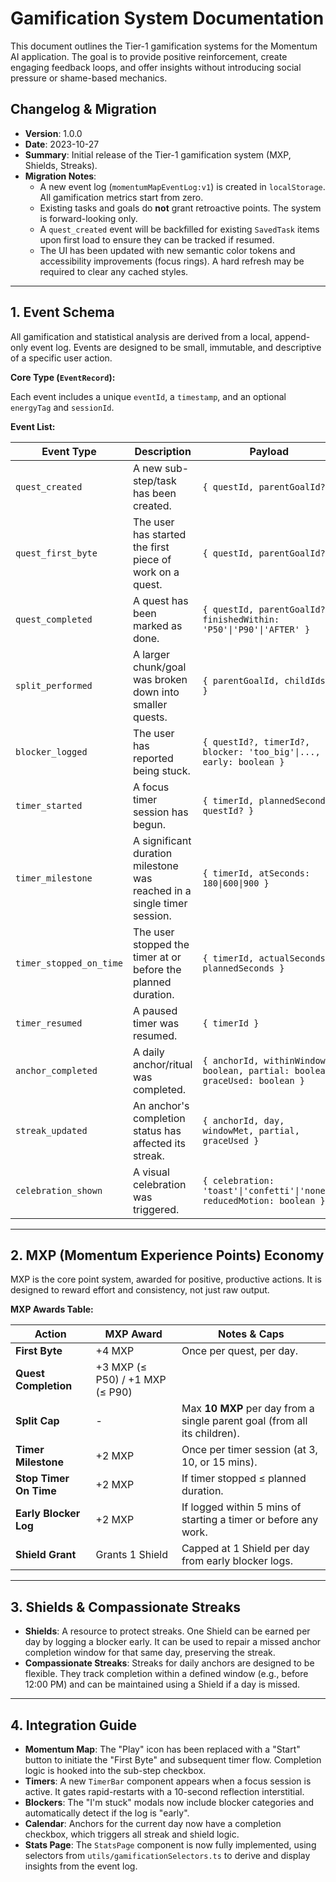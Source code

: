 # Gamification System Documentation

This document outlines the Tier-1 gamification systems for the Momentum AI application. The goal is to provide positive reinforcement, create engaging feedback loops, and offer insights without introducing social pressure or shame-based mechanics.

## Changelog & Migration

-   **Version**: 1.0.0
-   **Date**: 2023-10-27
-   **Summary**: Initial release of the Tier-1 gamification system (MXP, Shields, Streaks).
-   **Migration Notes**:
    -   A new event log (`momentumMapEventLog:v1`) is created in `localStorage`. All gamification metrics start from zero.
    -   Existing tasks and goals do **not** grant retroactive points. The system is forward-looking only.
    -   A `quest_created` event will be backfilled for existing `SavedTask` items upon first load to ensure they can be tracked if resumed.
    -   The UI has been updated with new semantic color tokens and accessibility improvements (focus rings). A hard refresh may be required to clear any cached styles.

---

## 1. Event Schema

All gamification and statistical analysis are derived from a local, append-only event log. Events are designed to be small, immutable, and descriptive of a specific user action.

**Core Type (`EventRecord`):**

Each event includes a unique `eventId`, a `timestamp`, and an optional `energyTag` and `sessionId`.

**Event List:**

| Event Type                | Description                                                                                             | Payload                                                                                                  |
| ------------------------- | ------------------------------------------------------------------------------------------------------- | -------------------------------------------------------------------------------------------------------- |
| `quest_created`           | A new sub-step/task has been created.                                                                   | `{ questId, parentGoalId? }`                                                                             |
| `quest_first_byte`        | The user has started the first piece of work on a quest.                                                | `{ questId, parentGoalId? }`                                                                             |
| `quest_completed`         | A quest has been marked as done.                                                                        | `{ questId, parentGoalId?, finishedWithin: 'P50'\|'P90'\|'AFTER' }`                                       |
| `split_performed`         | A larger chunk/goal was broken down into smaller quests.                                                | `{ parentGoalId, childIds[] }`                                                                           |
| `blocker_logged`          | The user has reported being stuck.                                                                      | `{ questId?, timerId?, blocker: 'too_big'\|..., early: boolean }`                                         |
| `timer_started`           | A focus timer session has begun.                                                                        | `{ timerId, plannedSeconds, questId? }`                                                                  |
| `timer_milestone`         | A significant duration milestone was reached in a single timer session.                                 | `{ timerId, atSeconds: 180\|600\|900 }`                                                                  |
| `timer_stopped_on_time`   | The user stopped the timer at or before the planned duration.                                           | `{ timerId, actualSeconds, plannedSeconds }`                                                             |
| `timer_resumed`           | A paused timer was resumed.                                                                             | `{ timerId }`                                                                                            |
| `anchor_completed`        | A daily anchor/ritual was completed.                                                                    | `{ anchorId, withinWindow: boolean, partial: boolean, graceUsed: boolean }`                              |
| `streak_updated`          | An anchor's completion status has affected its streak.                                                  | `{ anchorId, day, windowMet, partial, graceUsed }`                                                       |
| `celebration_shown`       | A visual celebration was triggered.                                                                     | `{ celebration: 'toast'\|'confetti'\|'none', reducedMotion: boolean }`                                  |

---

## 2. MXP (Momentum Experience Points) Economy

MXP is the core point system, awarded for positive, productive actions. It is designed to reward effort and consistency, not just raw output.

**MXP Awards Table:**

| Action                  | MXP Award                                   | Notes & Caps                                                                    |
| ----------------------- | ------------------------------------------- | ------------------------------------------------------------------------------- |
| **First Byte**          | +4 MXP                                      | Once per quest, per day.                                                        |
| **Quest Completion**    | +3 MXP (≤ P50) / +1 MXP (≤ P90)             |                                                                                 |
| **Split Cap**           | -                                           | Max **10 MXP** per day from a single parent goal (from all its children).       |
| **Timer Milestone**     | +2 MXP                                      | Once per timer session (at 3, 10, or 15 mins).                                  |
| **Stop Timer On Time**  | +2 MXP                                      | If timer stopped ≤ planned duration.                                            |
| **Early Blocker Log**   | +2 MXP                                      | If logged within 5 mins of starting a timer or before any work.                 |
| **Shield Grant**        | Grants 1 Shield                             | Capped at 1 Shield per day from early blocker logs.                             |

---

## 3. Shields & Compassionate Streaks

-   **Shields**: A resource to protect streaks. One Shield can be earned per day by logging a blocker early. It can be used to repair a missed anchor completion window for that same day, preserving the streak.
-   **Compassionate Streaks**: Streaks for daily anchors are designed to be flexible. They track completion within a defined window (e.g., before 12:00 PM) and can be maintained using a Shield if a day is missed.

---

## 4. Integration Guide

-   **Momentum Map**: The "Play" icon has been replaced with a "Start" button to initiate the "First Byte" and subsequent timer flow. Completion logic is hooked into the sub-step checkbox.
-   **Timers**: A new `TimerBar` component appears when a focus session is active. It gates rapid-restarts with a 10-second reflection interstitial.
-   **Blockers**: The "I'm stuck" modals now include blocker categories and automatically detect if the log is "early".
-   **Calendar**: Anchors for the current day now have a completion checkbox, which triggers all streak and shield logic.
-   **Stats Page**: The `StatsPage` component is now fully implemented, using selectors from `utils/gamificationSelectors.ts` to derive and display insights from the event log.
